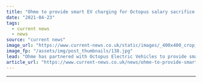 ```yaml
---
title: "Ohme to provide smart EV charging for Octopus salary sacrifice scheme"
date: "2021-04-23"
tags: 
  - current news
  - news
source: "current news"
image_url: "https://www.current-news.co.uk/static/images/_400x400_crop_center-center/Octopus-Natwest-charging-EV-image-Octopus.jpg"
image_fp: "/assets/img/post_thumbnails/138.jpg"
lead: "Ohme has partnered with Octopus Electric Vehicles to provide smart charging technology for its Electric Dreams salary sacrifice scheme."
article_url: "https://www.current-news.co.uk/news/ohme-to-provide-smart-ev-charging-for-octopus-salary-sacrifice-scheme?utm_source=rss-feeds&utm_medium=rss&utm_campaign=rss"
---
```


---
